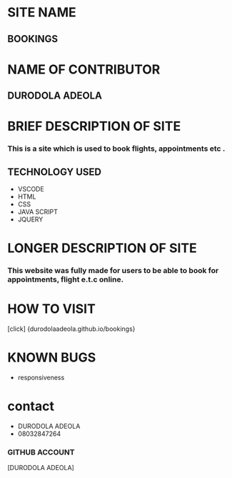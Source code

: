 # SITE NAME #
## BOOKINGS ##
# NAME OF CONTRIBUTOR #
## DURODOLA ADEOLA ##
# BRIEF DESCRIPTION OF SITE #
### This is a site which is used to book flights, appointments etc .
## TECHNOLOGY USED
* VSCODE 
* HTML
* CSS
* JAVA SCRIPT
* JQUERY
# LONGER DESCRIPTION OF SITE #
### This website was fully made for users to be able to book for appointments, flight e.t.c online.

# HOW TO VISIT
[click] {durodolaadeola.github.io/bookings}


# KNOWN BUGS
* responsiveness
# contact #
 * DURODOLA ADEOLA
 * 08032847264
 ### GITHUB ACCOUNT
 [DURODOLA ADEOLA]
